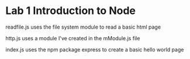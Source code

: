 # Lab 1 Introduction to Node

readfile.js uses the file system module to read a basic html page 

http.js uses a module I've created in the mModule.js file

index.js uses the npm package express to create a basic hello world page
